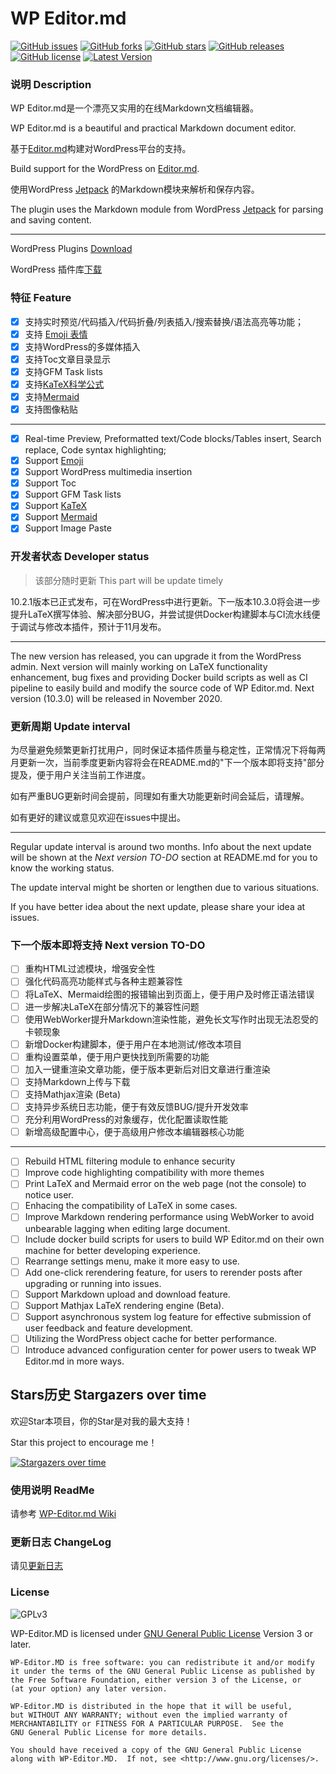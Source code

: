 # WP Editor.md

[![GitHub issues](https://img.shields.io/github/issues/LuRenJiasWorld/WP-Editor.md.svg)](https://github.com/LuRenJiasWorld/WP-Editor.md/issues)
[![GitHub forks](https://img.shields.io/github/forks/LuRenJiasWorld/WP-Editor.md.svg)](https://github.com/LuRenJiasWorld/WP-Editor.md/network)
[![GitHub stars](https://img.shields.io/github/stars/LuRenJiasWorld/WP-Editor.md.svg)](https://github.com/LuRenJiasWorld/WP-Editor.md/stargazers)
[![GitHub releases](https://img.shields.io/github/downloads/LuRenJiasWorld/WP-Editor.md/total.svg)](https://github.com/LuRenJiasWorld/WP-Editor.md/releases)
[![GitHub license](https://img.shields.io/github/license/LuRenJiasWorld/WP-Editor.md.svg)](https://github.com/LuRenJiasWorld/WP-Editor.md/blob/master/LICENSE)
[![Latest Version](https://img.shields.io/badge/Latest%20Version-10.2.1-green)](https://github.com/LuRenJiasWorld/WP-Editor.md/releases)

### 说明 Description

WP Editor.md是一个漂亮又实用的在线Markdown文档编辑器。

WP Editor.md is a beautiful and practical Markdown document editor.

基于[Editor.md](https://github.com/pandao/editor.md)构建对WordPress平台的支持。

Build support for the WordPress on [Editor.md](https://github.com/pandao/editor.md).

使用WordPress [Jetpack](http://jetpack.me) 的Markdown模块来解析和保存内容。

The plugin uses the Markdown module from WordPress [Jetpack](http://jetpack.me) for parsing and saving content.

---

WordPress Plugins [Download](https://wordpress.org/plugins/wp-editormd/)

WordPress 插件库[下载](https://wordpress.org/plugins/wp-editormd/)

### 特征 Feature

 - [x] 支持实时预览/代码插入/代码折叠/列表插入/搜索替换/语法高亮等功能；
 - [x] 支持 [Emoji 表情](http://www.emoji-cheat-sheet.com/)
 - [x] 支持WordPress的多媒体插入
 - [x] 支持Toc文章目录显示
 - [x] 支持GFM Task lists
 - [x] 支持[KaTeX科学公式](https://khan.github.io/KaTeX/)
 - [x] 支持[Mermaid](https://mermaidjs.github.io/)
 - [x] 支持图像粘贴

 ---

 - [x] Real-time Preview, Preformatted text/Code blocks/Tables insert, Search replace, Code syntax highlighting;
 - [x] Support [Emoji](http://www.emoji-cheat-sheet.com/)
 - [x] Support WordPress multimedia insertion
 - [x] Support Toc
 - [x] Support GFM Task lists
 - [x] Support [KaTeX](https://khan.github.io/KaTeX/)
 - [x] Support [Mermaid](https://mermaidjs.github.io/)
 - [x] Support Image Paste

### 开发者状态 Developer status
> 该部分随时更新
This part will be update timely

10.2.1版本已正式发布，可在WordPress中进行更新。下一版本10.3.0将会进一步提升LaTeX撰写体验、解决部分BUG，并尝试提供Docker构建脚本与CI流水线便于调试与修改本插件，预计于11月发布。

---

The new version has released, you can upgrade it from the WordPress admin. Next version will mainly working on LaTeX functionality enhancement, bug fixes and providing Docker build scripts as well as CI pipeline to easily build and modify the source code of WP Editor.md. Next version (10.3.0) will be released in November 2020.

### 更新周期 Update interval

为尽量避免频繁更新打扰用户，同时保证本插件质量与稳定性，正常情况下将每两月更新一次，当前季度更新内容将会在README.md的"下一个版本即将支持"部分提及，便于用户关注当前工作进度。

如有严重BUG更新时间会提前，同理如有重大功能更新时间会延后，请理解。

如有更好的建议或意见欢迎在issues中提出。

---

Regular update interval is around two months. Info about the next update will be shown at the *Next version TO-DO* section at README.md for you to know the working status.

The update interval might be shorten or lengthen due to various situations.

If you have better idea about the next update, please share your idea at issues.

### 下一个版本即将支持 Next version TO-DO
- [ ] 重构HTML过滤模块，增强安全性
- [ ] 强化代码高亮功能样式与各种主题兼容性
- [ ] 将LaTeX、Mermaid绘图的报错输出到页面上，便于用户及时修正语法错误
- [ ] 进一步解决LaTeX在部分情况下的兼容性问题
- [ ] 使用WebWorker提升Markdown渲染性能，避免长文写作时出现无法忍受的卡顿现象
- [ ] 新增Docker构建脚本，便于用户在本地测试/修改本项目
- [ ] 重构设置菜单，便于用户更快找到所需要的功能
- [ ] 加入一键重渲染文章功能，便于版本更新后对旧文章进行重渲染
- [ ] 支持Markdown上传与下载
- [ ] 支持Mathjax渲染 (Beta)
- [ ] 支持异步系统日志功能，便于有效反馈BUG/提升开发效率
- [ ] 充分利用WordPress的对象缓存，优化配置读取性能
- [ ] 新增高级配置中心，便于高级用户修改本编辑器核心功能

---

- [ ] Rebuild HTML filtering module to enhance security
- [ ] Improve code highlighting compatibility with more themes
- [ ] Print LaTeX and Mermaid error on the web page (not the console) to notice user.
- [ ] Enhacing the compatibility of LaTeX in some cases.
- [ ] Improve Markdown rendering performance using WebWorker to avoid unbearable lagging when editing large document.
- [ ] Include docker build scripts for users to build WP Editor.md on their own machine for better developing experience.
- [ ] Rearrange settings menu, make it more easy to use.
- [ ] Add one-click rerendering feature, for users to rerender posts after upgrading or running into issues.
- [ ] Support Markdown upload and download feature.
- [ ] Support Mathjax LaTeX rendering engine (Beta).
- [ ] Support asynchronous system log feature for effective submission of user feedback and feature development.
- [ ] Utilizing the WordPress object cache for better performance.
- [ ] Introduce advanced configuration center for power users to tweak WP Editor.md in more ways.

## Stars历史 Stargazers over time

欢迎Star本项目，你的Star是对我的最大支持！

Star this project to encourage me！

[![Stargazers over time](https://starchart.cc/LuRenJiasWorld/WP-Editor.md.svg)](https://starchart.cc/LuRenJiasWorld/WP-Editor.md)

### 使用说明 ReadMe

请参考 [WP-Editor.md Wiki](https://github.com/LuRenJiasWorld/WP-Editor.md/wiki)
 
### 更新日志 ChangeLog

请见[更新日志](https://github.com/LuRenJiasWorld/WP-Editor.md/blob/master/CHANGELOG.md)

### License

![GPLv3](https://www.gnu.org/graphics/gplv3-127x51.png)

WP-Editor.MD is licensed under [GNU General Public License](https://www.gnu.org/licenses/gpl.html) Version 3 or later.

```
WP-Editor.MD is free software: you can redistribute it and/or modify
it under the terms of the GNU General Public License as published by
the Free Software Foundation, either version 3 of the License, or
(at your option) any later version.

WP-Editor.MD is distributed in the hope that it will be useful,
but WITHOUT ANY WARRANTY; without even the implied warranty of
MERCHANTABILITY or FITNESS FOR A PARTICULAR PURPOSE.  See the
GNU General Public License for more details.

You should have received a copy of the GNU General Public License
along with WP-Editor.MD.  If not, see <http://www.gnu.org/licenses/>.
```
